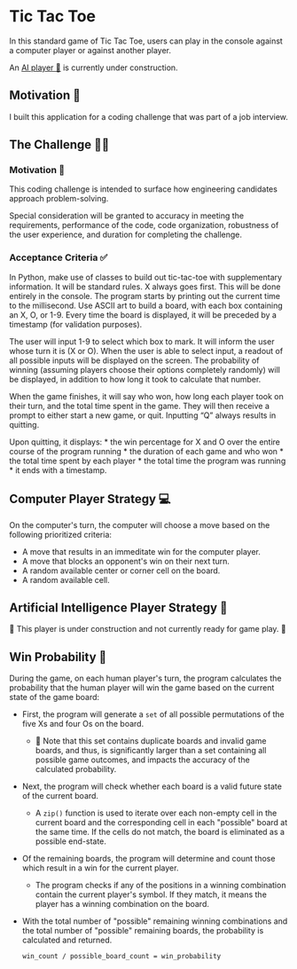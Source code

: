 # Tic Tac Toe

In this standard game of Tic Tac Toe, users can play in the console against a computer player or against another player.

An [AI player 🧠](#artificial-intelligence-player-strategy) is currently under construction.

## Motivation 🚸

I built this application for a coding challenge that was part of a job interview.

## The Challenge 🧑‍💻

### Motivation 🚸

This coding challenge is intended to surface how engineering candidates approach problem-solving.

Special consideration will be granted to accuracy in meeting the requirements, performance of the code, code organization, robustness of the user experience, and duration for completing the challenge.

### Acceptance Criteria ✅

In Python, make use of classes to build out tic-tac-toe with supplementary information. It will be standard rules. X always goes first. This will be done entirely in the console. The program starts by printing out the current time to the millisecond. Use ASCII art to build a board, with each box containing an X, O, or 1-9. Every time the board is displayed, it will be preceded by a timestamp (for validation purposes).

The user will input 1-9 to select which box to mark. It will inform the user whose turn it is (X or O). When the user is able to select input, a readout of all possible inputs will be displayed on the screen. The probability of winning (assuming players choose their options completely randomly) will be displayed, in addition to how long it took to calculate that number.

When the game finishes, it will say who won, how long each player took on their turn, and the total time spent in the game. They will then receive a prompt to either start a new game, or quit. Inputting “Q” always results in quitting.

Upon quitting, it displays:
    * the win percentage for X and O over the entire course of the program running
    * the duration of each game and who won
    * the total time spent by each player
    * the total time the program was running
    * it ends with a timestamp.

## Computer Player Strategy 💻

On the computer's turn, the computer will choose a move based on the following prioritized criteria:
  * A move that results in an immeditate win for the computer player.
  * A move that blocks an opponent's win on their next turn.
  * A random available center or corner cell on the board.
  * A random available cell.

## Artificial Intelligence Player Strategy 🧠

🚧 This player is under construction and not currently ready for game play. 🚧

## Win Probability 🎲

During the game, on each human player's turn, the program calculates the probability that the human player will win the game based on the current state of the game board:
  * First, the program will generate a `set` of all possible permutations of the five Xs and four Os on the board.
    * 📢 Note that this set contains duplicate boards and invalid game boards, and thus, is significantly larger than a set containing all possible game outcomes, and impacts the accuracy of the calculated probability.
  * Next, the program will check whether each board is a valid future state of the current board.
    * A `zip()` function is used to iterate over each non-empty cell in the current board and the corresponding cell in each "possible" board at the same time. If the cells do not match, the board is eliminated as a possible end-state.
  * Of the remaining boards, the program will determine and count those which result in a win for the current player.
    * The program checks if any of the positions in a winning combination contain the current player's symbol. If they match, it means the player has a winning combination on the board.
  * With the total number of "possible" remaining winning combinations and the total number of "possible" remaining boards, the probability is calculated and returned.

    ```
    win_count / possible_board_count = win_probability
    ```
